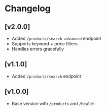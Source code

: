 # Changelog

## [v2.0.0]
- Added `/products/search-advanced` endpoint
- Supports keyword + price filters
- Handles errors gracefully

## [v1.1.0]
- Added `/products/search` endpoint

## [v1.0.0]
- Base version with `/products` and `/health`
